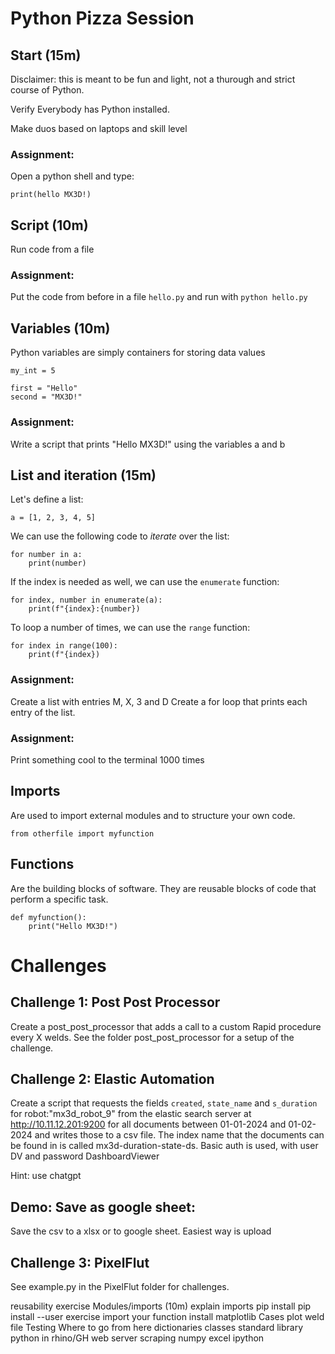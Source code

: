 # Python Pizza Session

## Start (15m)
Disclaimer: this is meant to be fun and light, not a thurough and strict course of Python.

Verify Everybody has Python installed.

Make duos based on laptops and skill level

### Assignment:
Open a python shell and type:
```
print(hello MX3D!)
```

## Script (10m)

Run code from a file

### Assignment:
Put the code from before in a file `hello.py` and run with `python hello.py`

## Variables (10m)
Python variables are simply containers for storing data values

```
my_int = 5
```
```
first = "Hello"
second = "MX3D!"
```
### Assignment:
Write a script that prints "Hello MX3D!" using the variables a and b


## List and iteration (15m)

Let's define a list:
```
a = [1, 2, 3, 4, 5]
```
We can use the following code to *iterate* over the list:
```
for number in a:
    print(number)
```
If the index is needed as well, we can use the `enumerate` function:
```
for index, number in enumerate(a):
    print(f"{index}:{number})
```
To loop a number of times, we can use the `range` function:
```
for index in range(100):
    print(f"{index})
```




### Assignment:
Create a list with entries M, X, 3 and D
Create a for loop that prints each entry of the list. 


### Assignment:
Print something cool to the terminal 1000 times

## Imports

Are used to import external modules and to structure your own code.
```
from otherfile import myfunction

```


## Functions
Are the building blocks of software. They are reusable blocks of code that perform a specific task.


```
def myfunction():
    print("Hello MX3D!")
```

# Challenges

## Challenge 1: Post Post Processor
Create a post_post_processor that adds a call to a custom Rapid procedure every X welds.
See the folder post_post_processor for a setup of the challenge. 


## Challenge 2: Elastic Automation
Create a script that requests the fields `created`, `state_name` and `s_duration` for robot:"mx3d_robot_9" from the elastic search server at http://10.11.12.201:9200 for all documents between 01-01-2024 and 01-02-2024 and writes those to a csv file. The index name that the documents can be found in is called mx3d-duration-state-ds. Basic auth is used, with user DV and password DashboardViewer

Hint: use chatgpt

## Demo: Save as google sheet:

Save the csv to a xlsx or to google sheet.
Easiest way is upload

## Challenge 3: PixelFlut
See example.py in the PixelFlut folder for challenges. 






reusability
exercise
Modules/imports (10m)
explain
imports
pip install
pip install --user
exercise
import your function
install matplotlib
Cases
plot weld file
Testing
Where to go from here
dictionaries
classes
standard library
python in rhino/GH
web
server
scraping
numpy
excel
ipython


